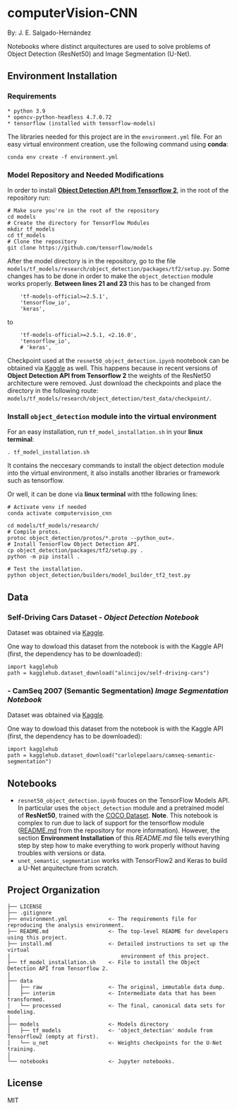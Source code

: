 # computerVision-CNN

By: J. E. Salgado-Hernández

Notebooks where distinct arquitectures are used to solve problems of Object Detection (ResNet50) and Image Segmentation (U-Net).



## Environment Installation


### Requirements
```
* python 3.9
* opencv-python-headless 4.7.0.72
* tensorflow (installed with tensorflow-models)
```

The libraries needed for this project are in the `environment.yml` file. For an easy virtual environment creation, use the following command using **conda**:
```
conda env create -f environment.yml
```


### Model Repository and Needed Modifications
In order to install [**Object Detection API from Tensorflow 2**](https://github.com/tensorflow/models/blob/master/research/object_detection/g3doc/tf2.md), in the root of the repository run:
```
# Make sure you're in the root of the repository
cd models
# Create the directory for TensorFlow Modules
mkdir tf_models
cd tf_models
# Clone the repository
git clone https://github.com/tensorflow/models
```

After the model directory is in the repository, go to the file `models/tf_models/research/object_detection/packages/tf2/setup.py`. Some changes has to be done in order to make the `object_detection` module works properly. **Between lines 21 and 23** this has to be changed from
```
    'tf-models-official>=2.5.1',
    'tensorflow_io',
    'keras',
```
to
```
    'tf-models-official>=2.5.1, <2.16.0',
    'tensorflow_io',
    # 'keras',
```

Checkpoint used at the `resnet50_object_detection.ipynb` nootebook can be obtained via [Kaggle](https://www.kaggle.com/datasets/nobatgeldi/ssd-resnet50-v1-fpn-640x640-coco17-tpu8) as well. This happens because in recent versions of **Object Detection API from Tensorflow 2** the weights of the ResNet50 architecture were removed. Just download the checkpoints and place the directory in the following route: `models/tf_models/research/object_detection/test_data/checkpoint/`.


### Install `object_detection` module into the virtual environment
For an easy installation, run `tf_model_installation.sh` in your **linux terminal**:
```
. tf_model_installation.sh
```
It contains the neccesary commands to install the object detection module into the virtual environment, it also installs another libraries or framework such as tensorflow.

Or well, it can be done via **linux terminal** with tthe following lines:
```
# Activate venv if needed
conda activate computervision_cnn

cd models/tf_models/research/
# Compile protos.
protoc object_detection/protos/*.proto --python_out=.
# Install TensorFlow Object Detection API.
cp object_detection/packages/tf2/setup.py .
python -m pip install .

# Test the installation.
python object_detection/builders/model_builder_tf2_test.py
```



## Data

### Self-Driving Cars Dataset - *Object Detection Notebook*
Dataset was obtained via [Kaggle](https://www.kaggle.com/datasets/alincijov/self-driving-cars).

One way to dowload this dataset from the notebook is with the Kaggle API (first, the dependency has to be downloaded):
```
import kagglehub
path = kagglehub.dataset_download("alincijov/self-driving-cars")
```


### - CamSeq 2007 (Semantic Segmentation) *Image Segmentation Notebook*
Dataset was obtained via [Kaggle](https://www.kaggle.com/datasets/carlolepelaars/camseq-semantic-segmentation).

One way to dowload this dataset from the notebook is with the Kaggle API (first, the dependency has to be downloaded):
```
import kagglehub
path = kagglehub.dataset_download("carlolepelaars/camseq-semantic-segmentation")
```



## Notebooks
* `resnet50_object_detection.ipynb` fouces on the TensorFlow Models API. In particular uses the `object_detection` module and a pretrained model of **ResNet50**, trained with the [COCO Dataset](https://cocodataset.org/#home). **Note**. This notebook is complex to run due to lack of support for the tensorflow module ([README.md](https://github.com/tensorflow/models/blob/master/research/object_detection/README.md) from the repository for more information). However, the section **Environment Installation** of this *README.md* file tells everything step by step how to make everything to work properly without having troubles with versions or data.
* `unet_semantic_segmentation` works with TensorFlow2 and Keras to build a U-Net arquitecture from scratch.



## Project Organization
```
├── LICENSE
├── .gitignore
├── environment.yml             <- The requirements file for reproducing the analysis environment.
├── README.md                   <- The top-level README for developers using this project.
├── install.md                  <- Detailed instructions to set up the virtual
|                                   environment of this project.
├── tf_model_installation.sh    <- File to install the Object Detection API from Tensorflow 2.
│
├── data                        
│   ├── raw                     <- The original, immutable data dump.
│   ├── interim                 <- Intermediate data that has been transformed.
│   └── processed               <- The final, canonical data sets for modeling.
│
├── models                      <- Models directory
│   ├── tf_models               <- 'object_detection' module from Tensorflow2 (empty at first).
│   └── u_net                   <- Weights checkpoints for the U-Net training.
│
└── notebooks                   <- Jupyter notebooks.
```


## License

MIT